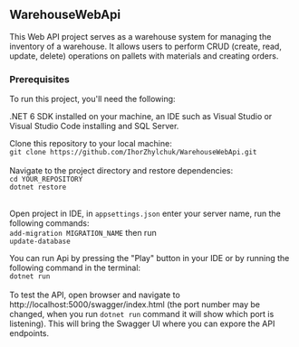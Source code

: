 ## WarehouseWebApi
This Web API project serves as a warehouse system for managing the inventory of a warehouse. It allows users to perform CRUD (create, read, update, delete) operations on pallets with materials and creating orders.

### Prerequisites
To run this project, you'll need the following:

.NET 6 SDK installed on your machine, an IDE such as Visual Studio or Visual Studio Code installing and SQL Server.

Clone this repository to your local machine:<br/>
````git clone https://github.com/IhorZhylchuk/WarehouseWebApi.git````
<br/>
<br/>
Navigate to the project directory and restore dependencies:
<br/>
```cd YOUR_REPOSITORY```<br/>
```dotnet restore```<br/><br/>

Open project in IDE, in ```appsettings.json``` enter your server name, run the following commands:<br/>
```add-migration MIGRATION_NAME``` then run <br/>
```update-database```<br/>

You can run Api by pressing the "Play" button in your IDE or by running the following command in the terminal:
<br/>
```dotnet run```
<br/><br/>
To test the API, open browser and navigate to http://localhost:5000/swagger/index.html (the port number may be changed, when you run ```dotnet run``` command it will show which port is listening). This will bring the Swagger UI where you can expore the API endpoints.


